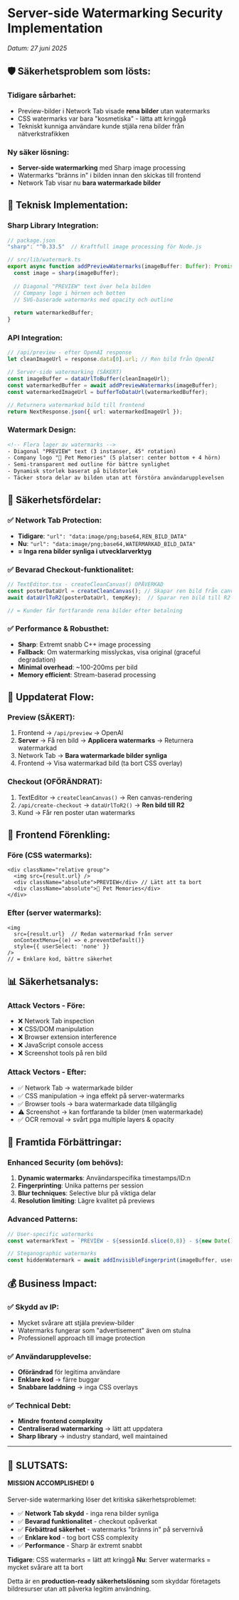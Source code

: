 # Server-side Watermarking Security Implementation
*Datum: 27 juni 2025*

## 🛡️ **Säkerhetsproblem som lösts:**

### **Tidigare sårbarhet:**
- Preview-bilder i Network Tab visade **rena bilder** utan watermarks
- CSS watermarks var bara "kosmetiska" - lätta att kringgå
- Tekniskt kunniga användare kunde stjäla rena bilder från nätverkstrafikken

### **Ny säker lösning:**
- **Server-side watermarking** med Sharp image processing
- Watermarks "bränns in" i bilden innan den skickas till frontend
- Network Tab visar nu **bara watermarkade bilder**

## 🔧 **Teknisk Implementation:**

### **Sharp Library Integration:**
```typescript
// package.json
"sharp": "^0.33.5"  // Kraftfull image processing för Node.js

// src/lib/watermark.ts
export async function addPreviewWatermarks(imageBuffer: Buffer): Promise<Buffer> {
  const image = sharp(imageBuffer);
  
  // Diagonal "PREVIEW" text över hela bilden
  // Company logo i hörnen och botten
  // SVG-baserade watermarks med opacity och outline
  
  return watermarkedBuffer;
}
```

### **API Integration:**
```typescript
// /api/preview - efter OpenAI response
let cleanImageUrl = response.data[0].url; // Ren bild från OpenAI

// Server-side watermarking (SÄKERT)
const imageBuffer = dataUrlToBuffer(cleanImageUrl);
const watermarkedBuffer = await addPreviewWatermarks(imageBuffer);
const watermarkedImageUrl = bufferToDataUrl(watermarkedBuffer);

// Returnera watermarkad bild till frontend
return NextResponse.json({ url: watermarkedImageUrl });
```

### **Watermark Design:**
```svg
<!-- Flera lager av watermarks -->
- Diagonal "PREVIEW" text (3 instanser, 45° rotation)
- Company logo "🐾 Pet Memories" (5 platser: center bottom + 4 hörn)
- Semi-transparent med outline för bättre synlighet
- Dynamisk storlek baserat på bildstorlek
- Täcker stora delar av bilden utan att förstöra användarupplevelsen
```

## 🎯 **Säkerhetsfördelar:**

### **✅ Network Tab Protection:**
- **Tidigare**: `"url": "data:image/png;base64,REN_BILD_DATA"`
- **Nu**: `"url": "data:image/png;base64,WATERMARKAD_BILD_DATA"`
- **= Inga rena bilder synliga i utvecklarverktyg**

### **✅ Bevarad Checkout-funktionalitet:**
```typescript
// TextEditor.tsx - createCleanCanvas() OPÅVERKAD
const posterDataUrl = createCleanCanvas(); // Skapar ren bild från canvas
await dataUrlToR2(posterDataUrl, tempKey);  // Sparar ren bild till R2

// = Kunder får fortfarande rena bilder efter betalning
```

### **✅ Performance & Robusthet:**
- **Sharp**: Extremt snabb C++ image processing
- **Fallback**: Om watermarking misslyckas, visa original (graceful degradation)
- **Minimal overhead**: ~100-200ms per bild
- **Memory efficient**: Stream-baserad processing

## 🔄 **Uppdaterat Flow:**

### **Preview (SÄKERT):**
1. Frontend → `/api/preview` → OpenAI
2. **Server** → Få ren bild → **Applicera watermarks** → Returnera watermarkad
3. Network Tab → **Bara watermarkade bilder synliga**
4. Frontend → Visa watermarkad bild (ta bort CSS overlay)

### **Checkout (OFÖRÄNDRAT):**
1. TextEditor → `createCleanCanvas()` → Ren canvas-rendering
2. `/api/create-checkout` → `dataUrlToR2()` → **Ren bild till R2**
3. Kund → Får ren poster utan watermarks

## 🎨 **Frontend Förenkling:**

### **Före (CSS watermarks):**
```tsx
<div className="relative group">
  <img src={result.url} />
  <div className="absolute">PREVIEW</div> // Lätt att ta bort
  <div className="absolute">🐾 Pet Memories</div>
</div>
```

### **Efter (server watermarks):**
```tsx
<img 
  src={result.url}  // Redan watermarkad från server
  onContextMenu={(e) => e.preventDefault()}
  style={{ userSelect: 'none' }}
/>
// = Enklare kod, bättre säkerhet
```

## 📊 **Säkerhetsanalys:**

### **Attack Vectors - Före:**
- ❌ Network Tab inspection
- ❌ CSS/DOM manipulation  
- ❌ Browser extension interference
- ❌ JavaScript console access
- ❌ Screenshot tools på ren bild

### **Attack Vectors - Efter:**
- ✅ Network Tab → watermarkade bilder
- ✅ CSS manipulation → inga effekt på server-watermarks
- ✅ Browser tools → bara watermarkade data tillgänglig
- ⚠️ Screenshot → kan fortfarande ta bilder (men watermarkade)
- ✅ OCR removal → svårt pga multiple layers & opacity

## 🔮 **Framtida Förbättringar:**

### **Enhanced Security (om behövs):**
1. **Dynamic watermarks**: Användarspecifika timestamps/ID:n
2. **Fingerprinting**: Unika patterns per session
3. **Blur techniques**: Selective blur på viktiga delar
4. **Resolution limiting**: Lägre kvalitet på previews

### **Advanced Patterns:**
```typescript
// User-specific watermarks
const watermarkText = `PREVIEW - ${sessionId.slice(0,8)} - ${new Date().toISOString()}`;

// Steganographic watermarks
const hiddenWatermark = await addInvisibleFingerprint(imageBuffer, userId);
```

## 💰 **Business Impact:**

### **✅ Skydd av IP:**
- Mycket svårare att stjäla preview-bilder
- Watermarks fungerar som "advertisement" även om stulna
- Professionell approach till image protection

### **✅ Användarupplevelse:**
- **Oförändrad** för legitima användare
- **Enklare kod** → färre buggar
- **Snabbare laddning** → inga CSS overlays

### **✅ Technical Debt:**
- **Mindre frontend complexity**
- **Centraliserad watermarking** → lätt att uppdatera
- **Sharp library** → industry standard, well maintained

---

## 🎯 **SLUTSATS:**

**MISSION ACCOMPLISHED!** 🔒

Server-side watermarking löser det kritiska säkerhetsproblemet:
- ✅ **Network Tab skydd** - inga rena bilder synliga
- ✅ **Bevarad funktionalitet** - checkout opåverkat  
- ✅ **Förbättrad säkerhet** - watermarks "bränns in" på servernivå
- ✅ **Enklare kod** - tog bort CSS complexity
- ✅ **Performance** - Sharp är extremt snabbt

**Tidigare**: CSS watermarks = lätt att kringgå
**Nu**: Server watermarks = mycket svårare att ta bort

Detta är en **production-ready säkerhetslösning** som skyddar företagets bildresurser utan att påverka legitim användning.
